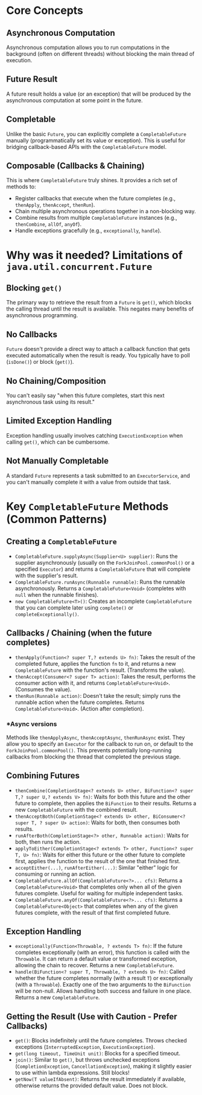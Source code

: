 # Core Concepts

## Asynchronous Computation
Asynchronous computation allows you to run computations in the background (often on different threads) without blocking the main thread of execution.

## Future Result
A future result holds a value (or an exception) that will be produced by the asynchronous computation at some point in the future.

## Completable
Unlike the basic `Future`, you can explicitly complete a `CompletableFuture` manually (programmatically set its value or exception). This is useful for bridging callback-based APIs with the `CompletableFuture` model.

## Composable (Callbacks & Chaining)
This is where `CompletableFuture` truly shines. It provides a rich set of methods to:
- Register callbacks that execute when the future completes (e.g., `thenApply`, `thenAccept`, `thenRun`).
- Chain multiple asynchronous operations together in a non-blocking way.
- Combine results from multiple `CompletableFuture` instances (e.g., `thenCombine`, `allOf`, `anyOf`).
- Handle exceptions gracefully (e.g., `exceptionally`, `handle`).

# Why was it needed? Limitations of `java.util.concurrent.Future`

## Blocking `get()`
The primary way to retrieve the result from a `Future` is `get()`, which blocks the calling thread until the result is available. This negates many benefits of asynchronous programming.

## No Callbacks
`Future` doesn't provide a direct way to attach a callback function that gets executed automatically when the result is ready. You typically have to poll (`isDone()`) or block (`get()`).

## No Chaining/Composition
You can't easily say "when this future completes, start this next asynchronous task using its result."

## Limited Exception Handling
Exception handling usually involves catching `ExecutionException` when calling `get()`, which can be cumbersome.

## Not Manually Completable
A standard `Future` represents a task submitted to an `ExecutorService`, and you can't manually complete it with a value from outside that task.

# Key `CompletableFuture` Methods (Common Patterns)

## Creating a `CompletableFuture`
- `CompletableFuture.supplyAsync(Supplier<U> supplier)`: Runs the supplier asynchronously (usually on the `ForkJoinPool.commonPool()` or a specified `Executor`) and returns a `CompletableFuture` that will complete with the supplier's result.
- `CompletableFuture.runAsync(Runnable runnable)`: Runs the runnable asynchronously. Returns a `CompletableFuture<Void>` (completes with `null` when the runnable finishes).
- `new CompletableFuture<T>()`: Creates an incomplete `CompletableFuture` that you can complete later using `complete()` or `completeExceptionally()`.

## Callbacks / Chaining (when the future completes)
- `thenApply(Function<? super T,? extends U> fn)`: Takes the result of the completed future, applies the function `fn` to it, and returns a new `CompletableFuture` with the function's result. (Transforms the value).
- `thenAccept(Consumer<? super T> action)`: Takes the result, performs the consumer action with it, and returns `CompletableFuture<Void>`. (Consumes the value).
- `thenRun(Runnable action)`: Doesn't take the result; simply runs the runnable action when the future completes. Returns `CompletableFuture<Void>`. (Action after completion).

### *Async versions
Methods like `thenApplyAsync`, `thenAcceptAsync`, `thenRunAsync` exist. They allow you to specify an `Executor` for the callback to run on, or default to the `ForkJoinPool.commonPool()`. This prevents potentially long-running callbacks from blocking the thread that completed the previous stage.

## Combining Futures
- `thenCombine(CompletionStage<? extends U> other, BiFunction<? super T,? super U,? extends V> fn)`: Waits for both this future and the other future to complete, then applies the `BiFunction` to their results. Returns a new `CompletableFuture` with the combined result.
- `thenAcceptBoth(CompletionStage<? extends U> other, BiConsumer<? super T, ? super U> action)`: Waits for both, then consumes both results.
- `runAfterBoth(CompletionStage<?> other, Runnable action)`: Waits for both, then runs the action.
- `applyToEither(CompletionStage<? extends T> other, Function<? super T, U> fn)`: Waits for either this future or the other future to complete first, applies the function to the result of the one that finished first.
- `acceptEither(...)`, `runAfterEither(...)`: Similar "either" logic for consuming or running an action.
- `CompletableFuture.allOf(CompletableFuture<?>... cfs)`: Returns a `CompletableFuture<Void>` that completes only when all of the given futures complete. Useful for waiting for multiple independent tasks.
- `CompletableFuture.anyOf(CompletableFuture<?>... cfs)`: Returns a `CompletableFuture<Object>` that completes when any of the given futures complete, with the result of that first completed future.

## Exception Handling
- `exceptionally(Function<Throwable, ? extends T> fn)`: If the future completes exceptionally (with an error), this function is called with the `Throwable`. It can return a default value or transformed exception, allowing the chain to recover. Returns a new `CompletableFuture`.
- `handle(BiFunction<? super T, Throwable, ? extends U> fn)`: Called whether the future completes normally (with a result `T`) or exceptionally (with a `Throwable`). Exactly one of the two arguments to the `BiFunction` will be non-null. Allows handling both success and failure in one place. Returns a new `CompletableFuture`.

## Getting the Result (Use with Caution - Prefer Callbacks)
- `get()`: Blocks indefinitely until the future completes. Throws checked exceptions (`InterruptedException`, `ExecutionException`).
- `get(long timeout, TimeUnit unit)`: Blocks for a specified timeout.
- `join()`: Similar to `get()`, but throws unchecked exceptions (`CompletionException`, `CancellationException`), making it slightly easier to use within lambda expressions. Still blocks!
- `getNow(T valueIfAbsent)`: Returns the result immediately if available, otherwise returns the provided default value. Does not block.
